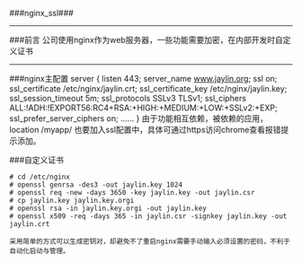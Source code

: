 ###nginx_ssl###
***

###前言
公司使用nginx作为web服务器，一些功能需要加密，在内部开发时自定义证书

***

###nginx主配置
	server {
	        listen       443;
	        server_name  www.jaylin.org;
	        ssl on;
	        ssl_certificate /etc/nginx/jaylin.crt;
	        ssl_certificate_key /etc/nginx/jaylin.key;
			ssl_session_timeout  5m;
	        ssl_protocols  SSLv3 TLSv1;
	        ssl_ciphers  ALL:!ADH:!EXPORT56:RC4+RSA:+HIGH:+MEDIUM:+LOW:+SSLv2:+EXP;
	        ssl_prefer_server_ciphers   on;
	        ......
	}
	由于功能相互依赖，被依赖的应用，location /myapp/ 也要加入ssl配置中，具体可通过https访问chrome查看报错提示添加。

###自定义证书

	# cd /etc/nginx
	# openssl genrsa -des3 -out jaylin.key 1024
	# openssl req -new -days 3650 -key jaylin.key -out jaylin.csr
	# cp jaylin.key jaylin.key.orgi
	# openssl rsa -in jaylin.key.orgi -out jaylin.key
	# openssl x509 -req -days 365 -in jaylin.csr -signkey jaylin.key -out jaylin.crt

	采用简单的方式可以生成密钥对，却避免不了重启nginx需要手动输入必须设置的密码，不利于自动化启动与管理。